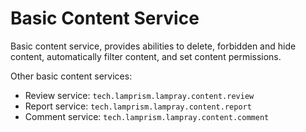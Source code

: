 # Basic Content Service

Basic content service, provides abilities to delete, forbidden and hide content, 
automatically filter content, and set content permissions.

Other basic content services:

- Review service: `tech.lamprism.lampray.content.review`
- Report service: `tech.lamprism.lampray.content.report`
- Comment service: `tech.lamprism.lampray.content.comment`
